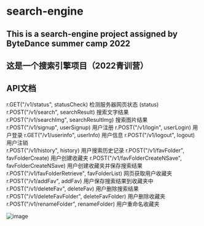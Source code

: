 # search-engine


## This is a search-engine project assigned by ByteDance summer camp 2022
## 这是一个搜索引擎项目（2022青训营）

## API文档



r.GET("/v1/status", statusCheck)								检测服务器网页状态 (status)
r.POST("/v1/search", searchResult)							搜索文字结果						
r.POST("/v1/searchImg", searchResultImg)						搜索图片结果
r.POST("/v1/signup", userSignup)								用户注册
r.POST("/v1/login", userLogin)								用户登录
r.GET("/v1/userinfo", userInfo)								用户信息
r.POST("/v1/logout", logout)								用户注销							
r.POST("/v1/history", history)								用户搜索历史记录
r.POST("/v1/favFolder", favFolderCreate)						用户创建收藏夹
r.POST("/v1/favFolderCreateNSave", favFolderCreateNSave)			用户创建收藏夹并保存搜索结果
r.POST("/v1/favFolderRetrieve", favFolderList)						网页获取用户收藏夹
r.POST("/v1/addFav", addFav)								用户保存搜索结果到收藏夹中
r.POST("/v1/deleteFav", deleteFav)							用户删除搜索结果
r.POST("/v1/deleteFavFolder", deleteFavFolder)					用户删除收藏夹
r.POST("/v1/renameFolder", renameFolder)						用户重命名收藏夹

![image](https://user-images.githubusercontent.com/33233147/173287435-3f32cfe8-1bfc-415f-b687-af2fc685e2a1.png)

